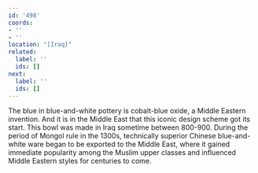 ```yaml
---
id: '498'
coords:
- ''
- ''
location: "[Iraq]"
related:
  label: ''
  ids: []
next:
  label: ''
  ids: []
---
```


The blue in blue-and-white pottery is cobalt-blue oxide, a Middle Eastern invention. And it is in the Middle East that this iconic design scheme got its start. This bowl was made in Iraq sometime between 800-900. During the period of Mongol rule in the 1300s, technically superior Chinese blue-and-white ware began to be exported to the Middle East, where it gained immediate popularity among the Muslim upper classes and influenced Middle Eastern styles for centuries to come.
